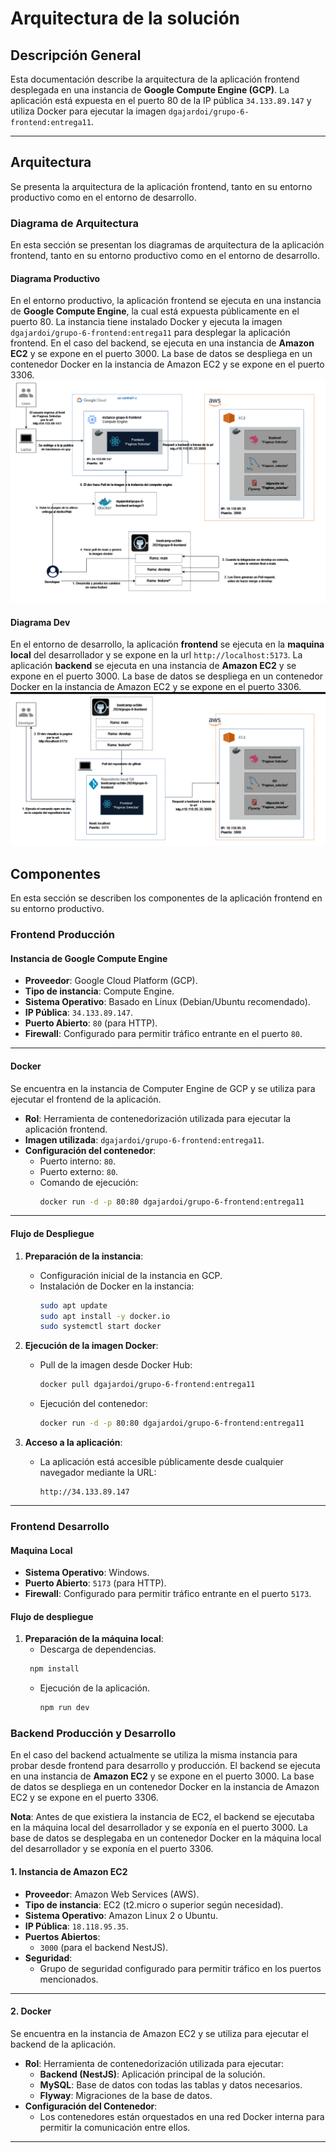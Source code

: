 # Arquitectura de la solución

## Descripción General
Esta documentación describe la arquitectura de la aplicación frontend desplegada en una instancia de **Google Compute Engine (GCP)**. La aplicación está expuesta en el puerto 80 de la IP pública `34.133.89.147` y utiliza Docker para ejecutar la imagen `dgajardoi/grupo-6-frontend:entrega11`.

---

## Arquitectura
Se presenta la arquitectura de la aplicación frontend, tanto en su entorno productivo como en el entorno de desarrollo.

### **Diagrama de Arquitectura**
En esta sección se presentan los diagramas de arquitectura de la aplicación frontend, tanto en su entorno productivo como en el entorno de desarrollo.
#### Diagrama Productivo
En el entorno productivo, la aplicación frontend se ejecuta en una instancia de **Google Compute Engine**, la cual está expuesta públicamente en el puerto 80. La instancia tiene instalado Docker y ejecuta la imagen `dgajardoi/grupo-6-frontend:entrega11` para desplegar la aplicación frontend. En el caso del backend, se ejecuta en una instancia de **Amazon EC2** y se expone en el puerto 3000. La base de datos se despliega en un contenedor Docker en la instancia de Amazon EC2 y se expone en el puerto 3306.
![Arquitectura Frontend](./public/arquitectura-frontend.png)

#### Diagrama Dev
En el entorno de desarrollo, la aplicación **frontend** se ejecuta en la **maquina local** del desarrollador y se expone en la url `http://localhost:5173`. La aplicación **backend** se ejecuta en una instancia de **Amazon EC2** y se expone en el puerto 3000. La base de datos se despliega en un contenedor Docker en la instancia de Amazon EC2 y se expone en el puerto 3306.
![Arquitectura Frontend](./public/arquitectura-frontend-dev.png)


## Componentes
En esta sección se describen los componentes de la aplicación frontend en su entorno productivo.

### **Frontend Producción**
#### **Instancia de Google Compute Engine**
- **Proveedor**: Google Cloud Platform (GCP).
- **Tipo de instancia**: Compute Engine.
- **Sistema Operativo**: Basado en Linux (Debian/Ubuntu recomendado).
- **IP Pública**: `34.133.89.147`.
- **Puerto Abierto**: `80` (para HTTP).
- **Firewall**: Configurado para permitir tráfico entrante en el puerto `80`.

---

#### **Docker**
Se encuentra en la instancia de Computer Engine de GCP y se utiliza para ejecutar el frontend de la aplicación.
- **Rol**: Herramienta de contenedorización utilizada para ejecutar la aplicación frontend.
- **Imagen utilizada**: `dgajardoi/grupo-6-frontend:entrega11`.
- **Configuración del contenedor**:
  - Puerto interno: `80`.
  - Puerto externo: `80`.
  - Comando de ejecución: 
    ```bash
    docker run -d -p 80:80 dgajardoi/grupo-6-frontend:entrega11
    ```

---

#### **Flujo de Despliegue**
1. **Preparación de la instancia**:
   - Configuración inicial de la instancia en GCP.
   - Instalación de Docker en la instancia:
     ```bash
     sudo apt update
     sudo apt install -y docker.io
     sudo systemctl start docker
     ```

2. **Ejecución de la imagen Docker**:
   - Pull de la imagen desde Docker Hub:
     ```bash
     docker pull dgajardoi/grupo-6-frontend:entrega11
     ```
   - Ejecución del contenedor:
     ```bash
     docker run -d -p 80:80 dgajardoi/grupo-6-frontend:entrega11
     ```

3. **Acceso a la aplicación**:
   - La aplicación está accesible públicamente desde cualquier navegador mediante la URL:
     ```
     http://34.133.89.147
     ```

---
### **Frontend Desarrollo**
#### **Maquina Local**
- **Sistema Operativo**: Windows.
- **Puerto Abierto**: `5173` (para HTTP).
- **Firewall**: Configurado para permitir tráfico entrante en el puerto `5173`.

#### Flujo de despliegue
1. **Preparación de la máquina local**:
   - Descarga de dependencias.
    ```bash
     npm install
     ```
   - Ejecución de la aplicación.
     ```bash
     npm run dev
     ```

### **Backend Producción y Desarrollo**
En el caso del backend actualmente se utiliza la misma instancia para probar desde frontend para desarrollo y producción. El backend se ejecuta en una instancia de **Amazon EC2** y se expone en el puerto 3000. La base de datos se despliega en un contenedor Docker en la instancia de Amazon EC2 y se expone en el puerto 3306.

**Nota**: Antes de que existiera la instancia de EC2, el backend se ejecutaba en la máquina local del desarrollador y se exponía en el puerto 3000. La base de datos se desplegaba en un contenedor Docker en la máquina local del desarrollador y se exponía en el puerto 3306.

#### 1. **Instancia de Amazon EC2**
- **Proveedor**: Amazon Web Services (AWS).
- **Tipo de instancia**: EC2 (t2.micro o superior según necesidad).
- **Sistema Operativo**: Amazon Linux 2 o Ubuntu.
- **IP Pública**: `18.118.95.35`.
- **Puertos Abiertos**:
  - `3000` (para el backend NestJS).
- **Seguridad**:
  - Grupo de seguridad configurado para permitir tráfico en los puertos mencionados.

---
#### 2. **Docker**
Se encuentra en la instancia de Amazon EC2 y se utiliza para ejecutar el backend de la aplicación.
- **Rol**: Herramienta de contenedorización utilizada para ejecutar:
  - **Backend (NestJS)**: Aplicación principal de la solución.
  - **MySQL**: Base de datos con todas las tablas y datos necesarios.
  - **Flyway**: Migraciones de la base de datos.
- **Configuración del Contenedor**:
  - Los contenedores están orquestados en una red Docker interna para permitir la comunicación entre ellos.

---
